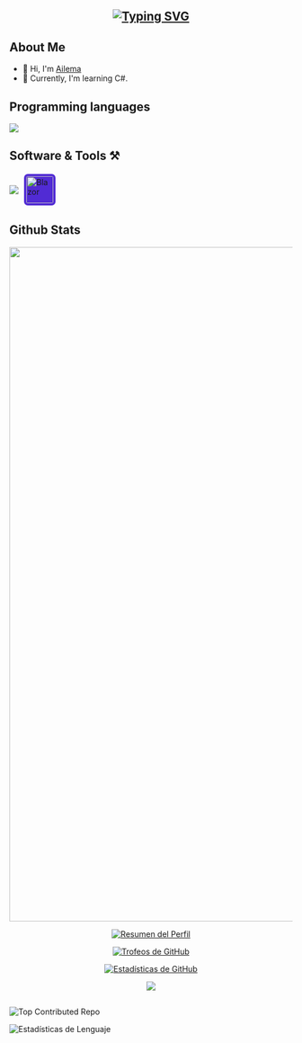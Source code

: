 <h2 align=center><a href="https://git.io/typing-svg"><img src="https://readme-typing-svg.demolab.com?font=Fira+Code&pause=1000&random=false&width=435&lines=Computer+Science+Student;Always%20learning%20new%20things" alt="Typing SVG" /></a></h2>

## About Me
<ul>
  <li>👋 Hi, I'm <a href="Edo-06">Ailema</a></li>
  <li>🌱 Currently, I'm learning C#.</li>
</ul>

## 



## Programming languages 
<img src="https://skillicons.dev/icons?i=cs,cpp,py,js,html,css,latex&perline=14" />



## Software & Tools ⚒️
<div style="display: flex; flex-wrap: wrap; gap: 8px; align-items: center">
  <img src="https://skillicons.dev/icons?i=github,git,vscode,visualstudio,unity,windows,dotnet&perline=14" />
  <img src="https://cdn.jsdelivr.net/gh/devicons/devicon/icons/blazor/blazor-original.svg" width="48" height="48" style="border-radius: 12%; margin: 2px; background: #512BD4; padding: 4px" alt="Blazor" />
</div>

## Github Stats

<div align = "center" >
<img width="1200" height="auto" src="https://streak-stats.demolab.com?user=Edo-06&theme=radical&hide_border=false&border_radius=5&card_width=1200">

[![Resumen del Perfil](https://github-profile-summary-cards.vercel.app/api/cards/profile-details?username=Edo-06&theme=radical)](https://github.com/Edo-06)


[![Trofeos de GitHub](https://github-profile-trophy.vercel.app/?username=Edo-06&theme=radical&row=1&column=5&hide=no-frame,stars)](https://github.com/Edo-06)

<!-- [![committers.top badge](https://user-badge.committers.top/cuba/Edo-06.svg)](https://user-badge.committers.top/cuba/Edo-06) -->
[![Estadísticas de GitHub](https://github-readme-stats.vercel.app/api?username=Edo-06&show_icons=true&theme=radical)](https://github.com/Edo-06)

 [![](https://visitcount.itsvg.in/api?id=Edo-06&icon=0&color=11)](https://visitcount.itsvg.in)
</div>

##
![Top Contributed Repo](https://github-contributor-stats.vercel.app/api?username=Edo-06&limit=5&theme=radical&combine_all_yearly_contributions=true)
<!-- [![Estadísticas de GitHub](https://github-readme-stats.vercel.app/api?username=Edo-06&show_icons=true&theme=radical)](https://github.com/Edo-06) -->

![Estadísticas de Lenguaje](https://github-readme-stats.vercel.app/api/top-langs?username=Edo-06&langs_count=999&layout=compact&theme=radical&hide_title=false&hide_border=false)
<!--[![Estadísticas del lenguaje](https://github-readme-stats.vercel.app/api/top-langs/?username=Edo-06&theme=radical&layout=compact)](https://github.com/anuraghazra/github-readme-stats)
  <img src="https://github-readme-stats.vercel.app/api/top-langs?username=Edo-06&hide_title=false&layout=compact&card_width=320&langs&theme=radical&hide_border=false" height="150"/>
<!--[![Estadísticas del lenguaje](https://github-readme-stats.vercel.app/api/top-langs/?username=Edo-06&theme=radical&size_weight=0&count_weight)](https://github.com/anuraghazra/github-readme-stats)  -->
<!-- Proudly created with GPRM ( https://gprm.itsvg.in ) -->
